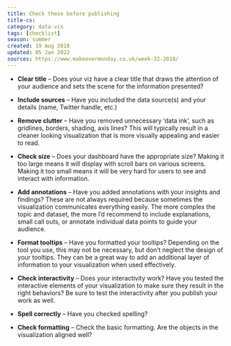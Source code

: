 ```yaml
---
title: Check these before publishing
title-cs: 
category: data-vis
tags: [checklist]
season: summer
created: 19 Aug 2018
updated: 05 Jan 2022
sources: https://www.makeovermonday.co.uk/week-32-2018/
---
```


- **Clear title** – Does your viz have a clear title that draws the attention of your audience and sets the scene for the information presented?

- **Include sources** – Have you included the data source(s) and your details (name, Twitter handle, etc.)

- **Remove clutter** – Have you removed unnecessary ‘data ink’, such as gridlines, borders, shading, axis lines? This will typically result in a cleaner looking visualization that is more visually appealing and easier to read.

- **Check size** – Does your dashboard have the appropriate size? Making it too large means it will display with scroll bars on various screens. Making it too small means it will be very hard for users to see and interact with information.

- **Add annotations** – Have you added annotations with your insights and findings? These are not always required because sometimes the visualization communicates everything easily. The more complex the topic and dataset, the more I’d recommend to include explanations, small call outs, or annotate individual data points to guide your audience.

- **Format tooltips** – Have you formatted your tooltips? Depending on the tool you use, this may not be necessary, but don’t neglect the design of your tooltips. They can be a great way to add an additional layer of information to your visualization when used effectively.

- **Check interactivity** – Does your interactivity work? Have you tested the interactive elements of your visualization to make sure they result in the right behaviors? Be sure to test the interactivity after you publish your work as well.

- **Spell correctly** – Have you checked spelling?

- **Check formatting** – Check the basic formatting. Are the objects in the visualization aligned well?